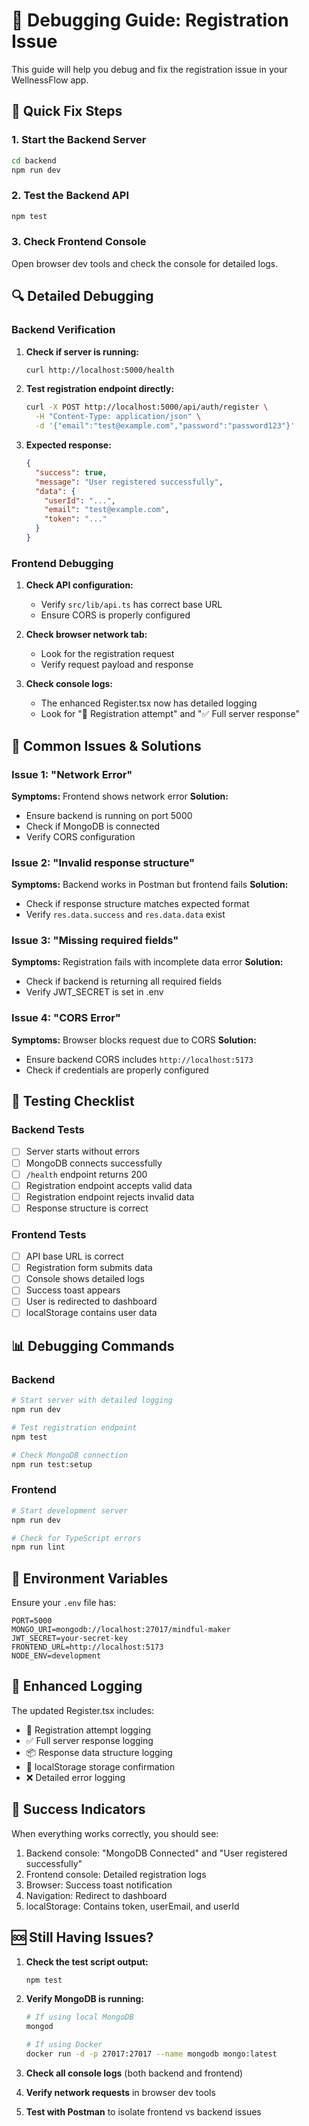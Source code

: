 # 🔧 Debugging Guide: Registration Issue

This guide will help you debug and fix the registration issue in your WellnessFlow app.

## 🚀 Quick Fix Steps

### 1. Start the Backend Server
```bash
cd backend
npm run dev
```

### 2. Test the Backend API
```bash
npm test
```

### 3. Check Frontend Console
Open browser dev tools and check the console for detailed logs.

## 🔍 Detailed Debugging

### Backend Verification

1. **Check if server is running:**
   ```bash
   curl http://localhost:5000/health
   ```

2. **Test registration endpoint directly:**
   ```bash
   curl -X POST http://localhost:5000/api/auth/register \
     -H "Content-Type: application/json" \
     -d '{"email":"test@example.com","password":"password123"}'
   ```

3. **Expected response:**
   ```json
   {
     "success": true,
     "message": "User registered successfully",
     "data": {
       "userId": "...",
       "email": "test@example.com",
       "token": "..."
     }
   }
   ```

### Frontend Debugging

1. **Check API configuration:**
   - Verify `src/lib/api.ts` has correct base URL
   - Ensure CORS is properly configured

2. **Check browser network tab:**
   - Look for the registration request
   - Verify request payload and response

3. **Check console logs:**
   - The enhanced Register.tsx now has detailed logging
   - Look for "🚀 Registration attempt" and "✅ Full server response"

## 🐛 Common Issues & Solutions

### Issue 1: "Network Error"
**Symptoms:** Frontend shows network error
**Solution:** 
- Ensure backend is running on port 5000
- Check if MongoDB is connected
- Verify CORS configuration

### Issue 2: "Invalid response structure"
**Symptoms:** Backend works in Postman but frontend fails
**Solution:**
- Check if response structure matches expected format
- Verify `res.data.success` and `res.data.data` exist

### Issue 3: "Missing required fields"
**Symptoms:** Registration fails with incomplete data error
**Solution:**
- Check if backend is returning all required fields
- Verify JWT_SECRET is set in .env

### Issue 4: "CORS Error"
**Symptoms:** Browser blocks request due to CORS
**Solution:**
- Ensure backend CORS includes `http://localhost:5173`
- Check if credentials are properly configured

## 🧪 Testing Checklist

### Backend Tests
- [ ] Server starts without errors
- [ ] MongoDB connects successfully
- [ ] `/health` endpoint returns 200
- [ ] Registration endpoint accepts valid data
- [ ] Registration endpoint rejects invalid data
- [ ] Response structure is correct

### Frontend Tests
- [ ] API base URL is correct
- [ ] Registration form submits data
- [ ] Console shows detailed logs
- [ ] Success toast appears
- [ ] User is redirected to dashboard
- [ ] localStorage contains user data

## 📊 Debugging Commands

### Backend
```bash
# Start server with detailed logging
npm run dev

# Test registration endpoint
npm test

# Check MongoDB connection
npm run test:setup
```

### Frontend
```bash
# Start development server
npm run dev

# Check for TypeScript errors
npm run lint
```

## 🔧 Environment Variables

Ensure your `.env` file has:
```env
PORT=5000
MONGO_URI=mongodb://localhost:27017/mindful-maker
JWT_SECRET=your-secret-key
FRONTEND_URL=http://localhost:5173
NODE_ENV=development
```

## 📝 Enhanced Logging

The updated Register.tsx includes:
- 🚀 Registration attempt logging
- ✅ Full server response logging
- 📦 Response data structure logging
- 💾 localStorage storage confirmation
- ❌ Detailed error logging

## 🎯 Success Indicators

When everything works correctly, you should see:
1. Backend console: "MongoDB Connected" and "User registered successfully"
2. Frontend console: Detailed registration logs
3. Browser: Success toast notification
4. Navigation: Redirect to dashboard
5. localStorage: Contains token, userEmail, and userId

## 🆘 Still Having Issues?

1. **Check the test script output:**
   ```bash
   npm test
   ```

2. **Verify MongoDB is running:**
   ```bash
   # If using local MongoDB
   mongod
   
   # If using Docker
   docker run -d -p 27017:27017 --name mongodb mongo:latest
   ```

3. **Check all console logs** (both backend and frontend)

4. **Verify network requests** in browser dev tools

5. **Test with Postman** to isolate frontend vs backend issues 